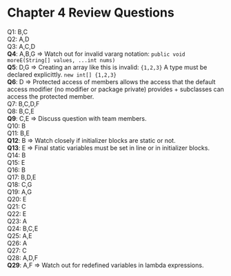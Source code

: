 # Chapter 4 Review Questions

Q1: B,C  
Q2: A,D  
Q3: A,C,D  
__Q4__: A,B,G => Watch out for invalid vararg notation: `public void moreE(String[] values, ...int nums)`  
__Q5__: D,G => Creating an array like this is invalid: `{1,2,3}` A type must be declared explicittly. `new int[] {1,2,3}`  
__Q6__: D => Protected access of members allows the access that the default access modifier (no modifier or package private) provides + subclasses can access the protected member.  
Q7: B,C,D,F  
Q8: B,C,E  
__Q9__: C,E => Discuss question with team members.  
Q10: B  
Q11: B,E  
__Q12__: B => Watch closely if initializer blocks are static or not.  
__Q13__: E => Final static variables must be set in line or in initializer blocks.  
Q14: B  
Q15: E  
Q16: B  
Q17: B,D,E  
Q18: C,G  
Q19: A,G  
Q20: E  
Q21: C  
Q22: E  
Q23: A  
Q24: B,C,E  
Q25: A,E  
Q26: A  
Q27: C  
Q28: A,D,F  
__Q29__: A,F => Watch out for redefined variables in lambda expressions.
